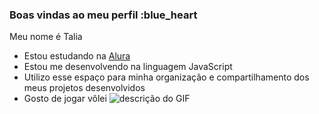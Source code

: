 ### Boas vindas ao meu perfil :blue_heart

Meu nome é Talia

- Estou estudando na [Alura](https://www.alura.com.br)
- Estou me desenvolvendo na linguagem JavaScript
- Utilizo esse espaço para minha organização e compartilhamento dos meus projetos desenvolvidos
- Gosto de jogar vôlei
![descrição do GIF](https://i.pinimg.com/enabled_lo/564x/87/ea/02/87ea02262e9efcf6cb1053b3418bbeb4.jpg)
